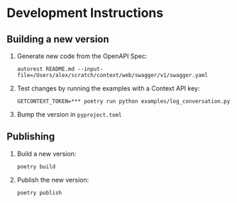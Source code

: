 # Development Instructions

## Building a new version

1. Generate new code from the OpenAPI Spec:

   ```
   autorest README.md --input-file=/Users/alex/scratch/context/web/swagger/v1/swagger.yaml
   ```

2. Test changes by running the examples with a Context API key:

   ```
   GETCONTEXT_TOKEN=*** poetry run python examples/log_conversation.py
   ```

3. Bump the version in `pyproject.toml`

## Publishing

1. Build a new version:

   ```
   poetry build
   ```

2. Publish the new version:
   
   ```
   poetry publish
   ```
